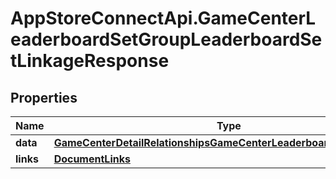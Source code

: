 # AppStoreConnectApi.GameCenterLeaderboardSetGroupLeaderboardSetLinkageResponse

## Properties

Name | Type | Description | Notes
------------ | ------------- | ------------- | -------------
**data** | [**GameCenterDetailRelationshipsGameCenterLeaderboardSetsDataInner**](GameCenterDetailRelationshipsGameCenterLeaderboardSetsDataInner.md) |  | 
**links** | [**DocumentLinks**](DocumentLinks.md) |  | 


